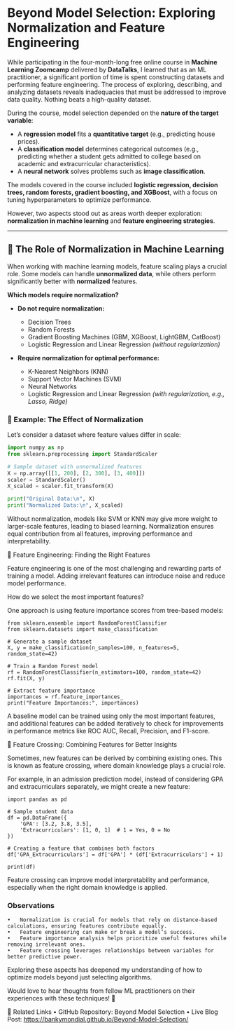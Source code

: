 # Beyond Model Selection: Exploring Normalization and Feature Engineering  

While participating in the four-month-long free online course in **Machine Learning Zoomcamp** delivered by **DataTalks**, I learned that as an ML practitioner, a significant portion of time is spent constructing datasets and performing feature engineering. The process of exploring, describing, and analyzing datasets reveals inadequacies that must be addressed to improve data quality. Nothing beats a high-quality dataset.  

During the course, model selection depended on the **nature of the target variable**:  
- A **regression model** fits a **quantitative target** (e.g., predicting house prices).  
- A **classification model** determines categorical outcomes (e.g., predicting whether a student gets admitted to college based on academic and extracurricular characteristics).  
- A **neural network** solves problems such as **image classification**.  

The models covered in the course included **logistic regression, decision trees, random forests, gradient boosting, and XGBoost**, with a focus on tuning hyperparameters to optimize performance.  

However, two aspects stood out as areas worth deeper exploration: **normalization in machine learning** and **feature engineering strategies**.

---

## 🔹 The Role of Normalization in Machine Learning  

When working with machine learning models, feature scaling plays a crucial role. Some models can handle **unnormalized data**, while others perform significantly better with **normalized** features.  

**Which models require normalization?**  

- **Do not require normalization:**  
  - Decision Trees  
  - Random Forests  
  - Gradient Boosting Machines (GBM, XGBoost, LightGBM, CatBoost)  
  - Logistic Regression and Linear Regression *(without regularization)*  

- **Require normalization for optimal performance:**  
  - K-Nearest Neighbors (KNN)  
  - Support Vector Machines (SVM)  
  - Neural Networks  
  - Logistic Regression and Linear Regression *(with regularization, e.g., Lasso, Ridge)*  

### 🔹 Example: The Effect of Normalization  

Let’s consider a dataset where feature values differ in scale:  

```python
import numpy as np
from sklearn.preprocessing import StandardScaler

# Sample dataset with unnormalized features
X = np.array([[1, 200], [2, 300], [3, 400]])
scaler = StandardScaler()
X_scaled = scaler.fit_transform(X)

print("Original Data:\n", X)
print("Normalized Data:\n", X_scaled)
```

Without normalization, models like SVM or KNN may give more weight to larger-scale features, leading to biased learning. Normalization ensures equal contribution from all features, improving performance and interpretability.

🔹 Feature Engineering: Finding the Right Features

Feature engineering is one of the most challenging and rewarding parts of training a model. Adding irrelevant features can introduce noise and reduce model performance.

How do we select the most important features?

One approach is using feature importance scores from tree-based models:

```
from sklearn.ensemble import RandomForestClassifier
from sklearn.datasets import make_classification

# Generate a sample dataset
X, y = make_classification(n_samples=100, n_features=5, random_state=42)

# Train a Random Forest model
rf = RandomForestClassifier(n_estimators=100, random_state=42)
rf.fit(X, y)

# Extract feature importance
importances = rf.feature_importances_
print("Feature Importances:", importances)
```

A baseline model can be trained using only the most important features, and additional features can be added iteratively to check for improvements in performance metrics like ROC AUC, Recall, Precision, and F1-score.

🔹 Feature Crossing: Combining Features for Better Insights

Sometimes, new features can be derived by combining existing ones. This is known as feature crossing, where domain knowledge plays a crucial role.

For example, in an admission prediction model, instead of considering GPA and extracurriculars separately, we might create a new feature:

```
import pandas as pd

# Sample student data
df = pd.DataFrame({
    'GPA': [3.2, 3.8, 3.5],
    'Extracurriculars': [1, 0, 1]  # 1 = Yes, 0 = No
})

# Creating a feature that combines both factors
df['GPA_Extracurriculars'] = df['GPA'] * (df['Extracurriculars'] + 1)

print(df)
```

Feature crossing can improve model interpretability and performance, especially when the right domain knowledge is applied.

### Observations

	•	Normalization is crucial for models that rely on distance-based calculations, ensuring features contribute equally.
	•	Feature engineering can make or break a model’s success.
	•	Feature importance analysis helps prioritize useful features while removing irrelevant ones.
	•	Feature crossing leverages relationships between variables for better predictive power.

Exploring these aspects has deepened my understanding of how to optimize models beyond just selecting algorithms.

Would love to hear thoughts from fellow ML practitioners on their experiences with these techniques! 🚀

🔗 Related Links
	•	GitHub Repository: Beyond Model Selection
	•	Live Blog Post: https://bankymondial.github.io/Beyond-Model-Selection/
